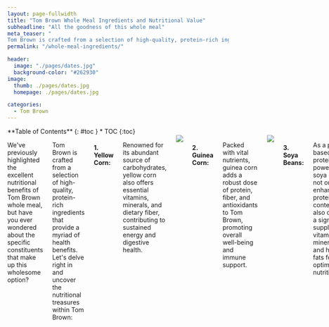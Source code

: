 ```yaml
---
layout: page-fullwidth
title: "Tom Brown Whole Meal Ingredients and Nutritional Value"
subheadline: "All the goodness of this whole meal"
meta_teaser: "
Tom Brown is crafted from a selection of high-quality, protein-rich ingredients that provide a myriad of health benefits."
permalink: "/whole-meal-ingredients/"

header:
  image: "./pages/dates.jpg"
  background-color: "#262930"
image:
  thumb: ./pages/dates.jpg
  homepage: ./pages/dates.jpg

categories:
  - Tom Brown
---
```


<!--more-->

<div class="row">
<div class="medium-4 medium-push-8 columns" markdown="2">
<div class="panel radius" markdown="1">
**Table of Contents**
{: #toc }
*  TOC
{:toc}
</div>
</div><!-- /.medium-4.columns -->

<div class="medium-8 medium-pull-4 columns" markdown="1">

We've previously highlighted the excellent nutritional benefits of Tom Brown whole meal, but have you ever wondered about the specific constituents that make up this wholesome option?

Tom Brown is crafted from a selection of high-quality, protein-rich ingredients that provide a myriad of health benefits. Let's delve right in and uncover the nutritional treasures within Tom Brown:

#### 1. Yellow Corn:

Renowned for its abundant source of carbohydrates, yellow corn also offers essential vitamins, minerals, and dietary fiber, contributing to sustained energy and digestive health.

<img  src="https://img.freepik.com/free-photo/seeds-sweet-corn-wooden-table_1150-9483.jpg?size=626&ext=jpg"/>

#### 2. Guinea Corn:

Packed with vital nutrients, guinea corn adds a robust dose of protein, fiber, and antioxidants to Tom Brown, promoting overall well-being and immune support.

<img  src="https://encrypted-tbn0.gstatic.com/images?q=tbn:ANd9GcQJ8U0d6jgfkMI9VrSs4yRerW_cnUz1LB7h1MB3prftqPLrUFZ32nyHjbKaY0sPMtpusDw&usqp=CAU"/>

#### 3. Soya Beans:

As a plant-based protein powerhouse, soya beans not only enhance the protein content but also deliver a significant supply of vitamins, minerals, and healthy fats for optimal nutrition.

<img  src="https://img.freepik.com/free-photo/soybean-sauce-soybean-wooden-floor-soy-sauce-food-nutrition-concept_1150-26321.jpg?size=626&ext=jpg"/>

#### 4. Groundnuts (Peanuts):

These legumes provide a heart-healthy dose of monounsaturated fats, protein, and a range of vitamins and minerals like vitamin E, niacin, and magnesium.

<img  src="https://5.imimg.com/data5/SELLER/Default/2022/4/BZ/BD/FU/67691712/groundnut-seeds-500x500.jpg"/>

> ## _Fun fact: "Tom Brown Whole Meal is an excellent meal choice for kids"_

#### 5. Tiger Nuts:

Known for their dense nutrient profile, tiger nuts offer a boost of fiber, healthy fats, and various vitamins and minerals, contributing to digestive health and overall vitality.

<img  src="https://i0.wp.com/images-prod.healthline.com/hlcmsresource/images/AN_images/tiger-nuts-1296x728-feature.jpg?w=1155&h=1528"/>

#### 6. Millet:

This gluten-free grain in Tom Brown is a valuable source of complex carbohydrates, protein, and essential minerals like iron, magnesium, and phosphorus.

<img  src="https://healthjade.com/wp-content/uploads/2017/12/millet.jpg"/>

#### 7. Dates:

Adding natural sweetness and a touch of natural sugars, dates also supply dietary fiber, potassium, and a range of vitamins that enhance the flavor and nutritional value of Tom Brown.

<img  src="https://img.freepik.com/free-photo/datil-white_1368-6555.jpg?size=626&ext=jpg"/>

Incorporating Tom Brown into your diet means not only savoring its delicious taste but also benefiting from this wholesome blend of ingredients that can support your health at any age.

Get 500g for **NGN 2000**

<a href="https://wa.link/jfy72c">
  <button style="background-color:green; color: white; padding: 12px 24px; border-radius: 4px; border: none; cursor: pointer;"> 
        Buy 500g
    </button>
    </a>

</div><!-- /.medium-8.columns -->
</div><!-- /.row -->
